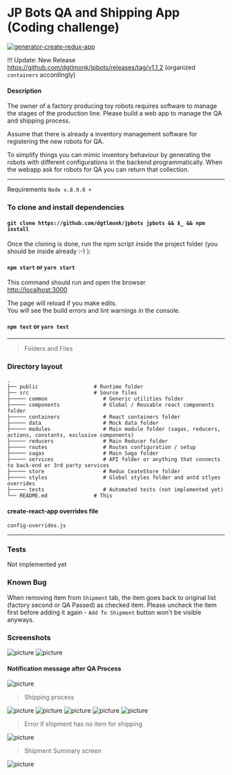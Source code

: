 # JP Bots QA and Shipping App (Coding challenge)
[![generator-create-redux-app](https://img.shields.io/badge/built%20with-generator--create--redux--app-brightgreen.svg)](https://github.com/jonidelv/generator-create-redux-app)

!!! Update: New Release https://github.com/dgtlmonk/jpbots/releases/tag/v1.1.2 (organized `containers` accordingly) 

#### Description

The owner of a factory producing toy robots requires software to manage the stages of the production line. Please build a web app to manage the QA and shipping process.

Assume that there is already a inventory management software for registering the new robots for QA.

To simplify things you can mimic inventory behaviour by generating the robots with different configurations in the backend programmatically. When the webapp ask for robots for QA you can return that collection.

------

Requirements
`Node v.8.9.0 +`


### To clone and install dependencies

#### `git clone https://github.com/dgtlmonk/jpbots jpbots && $_ && npm install`

Once the cloning is done, run the npm script inside the project folder (you should be inside already :-) ):



#### `npm start` or `yarn start`

This command should run and open the browser<br>
[http://localhost:3000](http://localhost:3000)

The page will reload if you make edits.<br>
You will see the build errors and lint warnings in the console.

#### `npm test` or `yarn test`

------
> Folders and Files


### Directory layout

    .
    ├── public                  # Runtime folder
    ├── src                     # Source files
    ├───── common                  # Generic utilities folder
    ├───── components              # Global / Reusable react components folder
    ├───── containers              # React containers folder
    ├───── data                    # Mock data folder
    ├───── modules                 # Main module folder (sagas, reducers, actions, constants, exclusive components)
    ├───── reducers                # Main Reducer folder
    ├───── routes                  # Routes configuration / setup
    ├───── sagas                   # Main Saga folder
    ├───── services                # API folder or anything that connects to back-end or 3rd party services
    ├───── store                   # Redux CeateStore folder
    ├───── styles                  # Global styles folder and antd stlyes overrides
    ├───── tests                   # Automated tests (not implemented yet)
    └── README.md               # This


#### create-react-app overrides file
`config-overrides.js`

------

### Tests
Not implemented yet

### Known Bug
When removing item from `Shipment` tab, the item goes back to original list (factory second or QA Passed) as checked item. Please uncheck the item first before adding it again - `Add To Shipment` button won't be visible anyways.

### Screenshots
![picture](https://cdn.pbrd.co/images/HncZwOa.png)
![picture](https://cdn.pbrd.co/images/Hnd1Vt3.jpg)

#### Notification message after QA Process

![picture](https://cdn.pbrd.co/images/Hnd2nRl.jpg)

> Shipping process

![picture](https://cdn.pbrd.co/images/HndcZ6V.jpg)
![picture](https://cdn.pbrd.co/images/HnddsWh.jpg)
![picture](https://cdn.pbrd.co/images/HnddIOZ.jpg)
![picture](https://cdn.pbrd.co/images/HndeoKR.jpg)
![picture](https://cdn.pbrd.co/images/HndeyGN.jpg)

> Error if shipment has no item for shipping

![picture](https://cdn.pbrd.co/images/HndeHeT.jpg)

> Shipment Summary screen

![picture](https://cdn.pbrd.co/images/HndfaRT.jpg)
